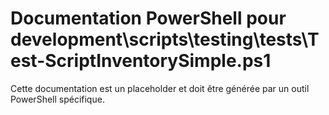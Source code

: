 # Documentation PowerShell pour development\scripts\testing\tests\Test-ScriptInventorySimple.ps1

Cette documentation est un placeholder et doit être générée par un outil PowerShell spécifique.
